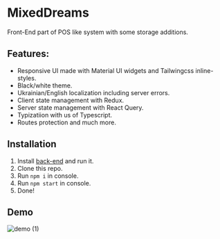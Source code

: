 # MixedDreams

Front-End part of POS like system with some storage additions.

## Features:
- Responsive UI made with Material UI widgets and Tailwingcss inline-styles.
- Black/white theme.
- Ukrainian/English localization including server errors.
- Client state management with Redux.
- Server state management with React Query.
- Typizatiion with us of Typescript.
- Routes protection and much more.

## Installation

1. Install [back-end](https://github.com/Vaidual/mixed-dreams) and run it.
2. Clone this repo.
3. Run `npm i` in console.
4. Run `npm start` in console.
6. Done!

## Demo

![demo (1)](https://github.com/Vaidual/mixed-dreams-front/assets/99952064/4c15bc07-4d9f-4c70-90ec-13952a36870c)
